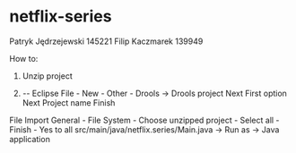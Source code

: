 # netflix-series
Patryk Jędrzejewski 145221
Filip Kaczmarek 139949


How to:
1. Unzip project

2. -- Eclipse
File - New - Other - Drools -> Drools project
Next
First option
Next
Project name
Finish

File 
Import
General - File System - Choose unzipped project - Select all - Finish - Yes to all
src/main/java/netflix.series/Main.java -> Run as -> Java application
